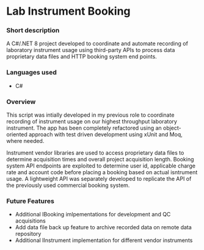 # Lab Instrument Booking

### Short description

A C#/.NET 8 project developed to coordinate and automate recording of laboratory instrument usage using third-party APIs to process data proprietary data files and HTTP booking system end points.

### Languages used

- C#

### Overview

This script was intially developed in my previous role to coordinate recording of instrument usage on our highest throughput laboratory instrument. The app has been completely refactored using an object-oriented approach with test driven development using xUnit and Moq, where needed.

Instrument vendor libraries are used to access proprietary data files to determine acquisition times and overall project acquisition length. Booking system API endpoints are exploited to determine user id, applicable charge rate and account code before placing a booking based on actual isntrument usage. A lightweight API was separately developed to replicate the API of the previously used commercial booking system.

### Future Features

- Additional IBooking imlpementations for development and QC acquisitions
- Add data file back up feature to archive recorded data on remote data repository
- Additional IInstrument implementation for different vendor instruments

